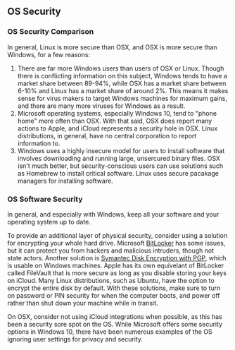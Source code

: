 ## OS Security

### OS Security Comparison

In general, Linux is more secure than OSX, and OSX is more secure than Windows, for a few reasons:

1. There are far more Windows users than users of OSX or Linux. Though there is conflicting information on this subject, Windows tends to have a market share between 89-94%, while OSX has a market share between 6-10% and Linux has a market share of around 2%. This means it makes sense for virus makers to target Windows machines for maximum gains, and there are many more viruses for Windows as a result.
2. Microsoft operating systems, especially Windows 10, tend to "phone home" more often than OSX. With that said, OSX does report many actions to Apple, and iCloud represents a security hole in OSX. Linux distributions, in general, have no central corporation to report information to.
3. Windows uses a highly insecure model for users to install software that involves downloading and running large, unsercured binary files. OSX isn't much better, but security-conscious users can use solutions such as Homebrew to install critical software. Linux uses secure pacakage managers for installing software.

### OS Software Security

In general, and especially with Windows, keep all your software and your operating system up to date. 

To provide an additional layer of physical security, consider using a solution for encrypting your whole hard drive. Microsoft [BitLocker](https://en.wikipedia.org/wiki/BitLocker) has some issues, but it can protect you from hackers and malicious intruders, though not state actors. Another solution is [Symantec Disk Encryption with PGP](https://www.symantec.com/products/information-protection/encryption/endpoint-encryption), which is usable on Windows machines. Apple has its own equivelant of BitLocker called FileVault that is more secure as long as you disable storing your keys on iCloud. Many Linux distributions, such as Ubuntu, have the option to encrypt the entire disk by default. With these solutions, make sure to turn on password or PIN security for when the computer boots, and power off rather than shut down your machine while in transit.

On OSX, consider not using iCloud integrations when possible, as this has been a security sore spot on the OS. While Microsoft offers some security options in Windows 10, there have been numerous examples of the OS ignoring user settings for privacy and security.
